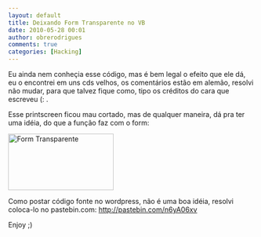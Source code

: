 ```yaml
---
layout: default
title: Deixando Form Transparente no VB
date: 2010-05-28 00:01
author: obrerodrigues
comments: true
categories: [Hacking]
---
```

Eu ainda nem conheçia esse código, mas é bem legal o efeito que ele dá, eu o encontrei em uns cds velhos, os comentários estão em alemão, resolvi não mudar, para que talvez fique como, tipo os créditos do cara que escreveu (: .

Esse printscreen ficou mau cortado, mas de qualquer maneira, dá pra ter uma idéia, do que a função faz com o form:

<img src="http://img526.imageshack.us/img526/7662/trasparentec.jpg" alt="Form Transparente" width="215" height="115" />

Como postar código fonte no wordpress, não é uma boa idéia, resolvi coloca-lo no pastebin.com: <a href="http://pastebin.com/n6yA06xv" target="_blank">http://pastebin.com/n6yA06xv</a>

Enjoy ;)
